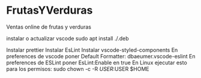 # FrutasYVerduras

Ventas online de frutas y verduras

instalar o actualizar vscode
sudo apt install ./<file>.deb

Instalar prettier
Instalar EsLint
Instalar vscode-styled-components
En preferences de vscode poner Default Formatter: dbaeumer.vscode-eslint
En preferences de ESLint poner EsLint:Enable en true
En Linux ejecutar esto para los permisos:
sudo chown -c -R $USER:$USER \$HOME
